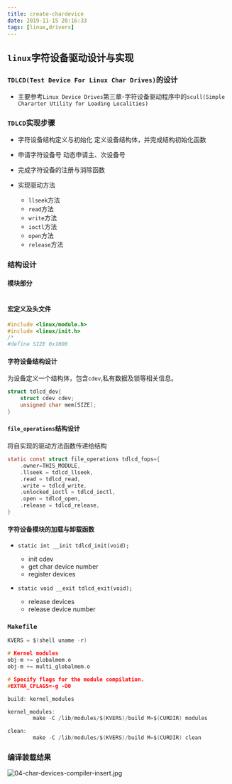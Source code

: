 ```yaml
---
title: create-chardevice
date: 2019-11-15 20:16:33
tags: [linux,drivers]
---
```


## `linux`字符设备驱动设计与实现

### `TDLCD(Test Device For Linux Char Drives)`的设计

- 主要参考`Linux Device Drives`第三章-字符设备驱动程序中的`scull(Simple Chararter Utility for Loading Localities)`
<!--more-->
### `TDLCD`实现步骤

- 字符设备结构定义与初始化
定义设备结构体，并完成结构初始化函数 

- 申请字符设备号
动态申请主、次设备号

- 完成字符设备的注册与消除函数

- 实现驱动方法
  - `llseek`方法
  - `read`方法
  - `write`方法
  - `ioctl`方法
  - `open`方法
  - `release`方法

### 结构设计

#### 模块部分

```c

```

#### 宏定义及头文件

```c
#include <linux/module.h>
#include <linux/init.h>
/*
#define SIZE 0x1000
```

#### 字符设备结构设计

为设备定义一个结构体，包含`cdev`,私有数据及锁等相关信息。

```c
struct tdlcd_dev{
    struct cdev cdev;
    unsigned char mem[SIZE];
}
```

#### `file_operations`结构设计

将自实现的驱动方法函数传递给结构

```c
static const struct file_operations tdlcd_fops={
    .owner=THIS_MODULE,
    .llseek = tdlcd_llseek,
    .read = tdlcd_read,
    .write = tdlcd_write,
    .unlocked_ioctl = tdlcd_ioctl,
    .open = tdlcd_open,
    .release = tdlcd_release,
}
```

#### 字符设备模块的加载与卸载函数

- `static int __init tdlcd_init(void);`
  - init cdev
  - get char device number
  - register devices

- `static void __exit tdlcd_exit(void);`
  - release devices
  - release device number


### `Makefile`

>  

```c
KVERS = $(shell uname -r)

# Kernel modules
obj-m += globalmem.o
obj-m += multi_globalmem.o

# Specify flags for the module compilation.
#EXTRA_CFLAGS=-g -O0

build: kernel_modules

kernel_modules:
        make -C /lib/modules/$(KVERS)/build M=$(CURDIR) modules

clean:
        make -C /lib/modules/$(KVERS)/build M=$(CURDIR) clean

```

### 编译装载结果

![04-char-devices-compiler-insert.jpg](https://i.loli.net/2019/11/15/FEtM5AmhCq1Nl8y.jpg)
